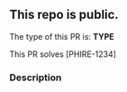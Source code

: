 ## This repo is public.

The type of this PR is: **TYPE**

<!-- Build / Chore / CI / Docs / Feat / Fix / Perf / Refactor / Revert / Style / Test -->

<!-- If applicable, write the Jira ticket number in square brackets e.g. `[PLATFORM-123]`
     The Jira integration will turn it into a clickable link for you. -->

This PR solves [PHIRE-1234]

### Description

<!-- Implementation description. Please be reminded to filter out sensitive information, as this is a public repository. -->
